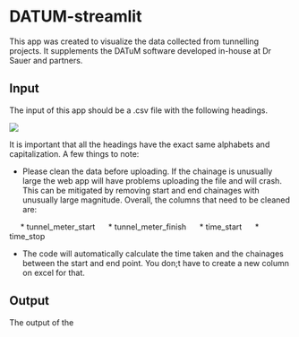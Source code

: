 # DATUM-streamlit

This app was created to visualize the data collected from tunnelling projects. It supplements the DATuM software developed in-house at Dr Sauer and partners.

## Input
The input of this app should be a .csv file with the following headings.

![](images/heading.png?raw=true)

It is important that all the headings have the exact same alphabets and capitalization. A few things to note:

* Please clean the data before uploading. If the chainage is unusually large the web app will have problems uploading the file and will crash. This can be mitigated by removing start and end chainages with unusually large magnitude. Overall, the columns that need to be cleaned are:

&nbsp;&nbsp;&nbsp;&nbsp; * tunnel_meter_start
&nbsp;&nbsp;&nbsp;&nbsp; * tunnel_meter_finish
&nbsp;&nbsp;&nbsp;&nbsp; * time_start
&nbsp;&nbsp;&nbsp;&nbsp; * time_stop

* The code will automatically calculate the time taken and the chainages between the start and end point. You don;t have to create a new column on excel for that.

## Output

The output of the 
